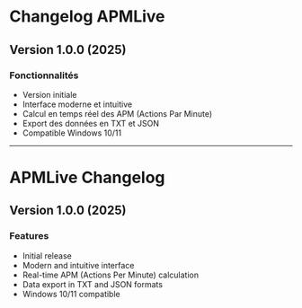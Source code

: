 # Changelog APMLive

## Version 1.0.0 (2025)

### Fonctionnalités
- Version initiale
- Interface moderne et intuitive
- Calcul en temps réel des APM (Actions Par Minute)
- Export des données en TXT et JSON
- Compatible Windows 10/11


---

# APMLive Changelog

## Version 1.0.0 (2025)

### Features
- Initial release
- Modern and intuitive interface
- Real-time APM (Actions Per Minute) calculation
- Data export in TXT and JSON formats
- Windows 10/11 compatible